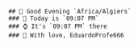 
        ## 👋 Good Evening `Africa/Algiers`
        ### 📅 Today is `09:07 PM`
        ### ⌚ It's `09:07 PM` there
        ### 🎩 With love, EduardoProfe666 
        